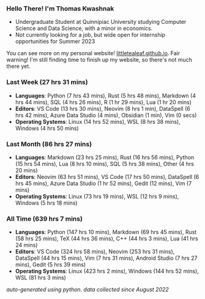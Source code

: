
### Hello There! I'm Thomas Kwashnak

- Undergraduate Student at Quinnipiac University studying Computer Science and Data Science, with a minor in economics.
- Not currently looking for a job, but wide open for internship opportunities for Summer 2023

You can see more on my personal website! [littletealeaf.github.io](https://littletealeaf.github.io). Fair warning! I'm still finding time to finish up my website, so there's not much there yet.

### Last Week (27 hrs 31 mins)
- **Languages**: Python (7 hrs 43 mins), Rust (5 hrs 48 mins), Markdown (4 hrs 44 mins), SQL (4 hrs 26 mins), R (1 hr 29 mins), Lua (1 hr 20 mins)
- **Editors**: VS Code (13 hrs 30 mins), Neovim (8 hrs 1 min), DataSpell (6 hrs 42 mins), Azure Data Studio (4 mins), Obsidian (1 min), Vim (0 secs)
- **Operating Systems**: Linux (14 hrs 52 mins), WSL (8 hrs 38 mins), Windows (4 hrs 50 mins)
    
### Last Month (86 hrs 27 mins)
- **Languages**: Markdown (23 hrs 25 mins), Rust (16 hrs 56 mins), Python (15 hrs 54 mins), Lua (8 hrs 10 mins), SQL (5 hrs 38 mins), Other (4 hrs 20 mins)
- **Editors**: Neovim (63 hrs 51 mins), VS Code (17 hrs 50 mins), DataSpell (6 hrs 45 mins), Azure Data Studio (1 hr 52 mins), Gedit (12 mins), Vim (7 mins)
- **Operating Systems**: Linux (73 hrs 19 mins), WSL (12 hrs 9 mins), Windows (5 hrs 18 mins)
    
### All Time (639 hrs 7 mins)
- **Languages**: Python (147 hrs 10 mins), Markdown (69 hrs 45 mins), Rust (58 hrs 25 mins), TeX (44 hrs 36 mins), C++ (44 hrs 3 mins), Lua (41 hrs 24 mins)
- **Editors**: VS Code (324 hrs 58 mins), Neovim (253 hrs 31 mins), DataSpell (44 hrs 15 mins), Vim (7 hrs 31 mins), Android Studio (7 hrs 27 mins), Gedit (5 hrs 39 mins)
- **Operating Systems**: Linux (423 hrs 2 mins), Windows (144 hrs 52 mins), WSL (81 hrs 3 mins)
    

*auto-generated using python. data collected since August 2022*
